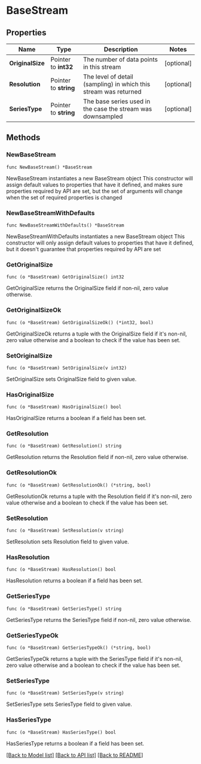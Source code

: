 # BaseStream

## Properties

Name | Type | Description | Notes
------------ | ------------- | ------------- | -------------
**OriginalSize** | Pointer to **int32** | The number of data points in this stream | [optional] 
**Resolution** | Pointer to **string** | The level of detail (sampling) in which this stream was returned | [optional] 
**SeriesType** | Pointer to **string** | The base series used in the case the stream was downsampled | [optional] 

## Methods

### NewBaseStream

`func NewBaseStream() *BaseStream`

NewBaseStream instantiates a new BaseStream object
This constructor will assign default values to properties that have it defined,
and makes sure properties required by API are set, but the set of arguments
will change when the set of required properties is changed

### NewBaseStreamWithDefaults

`func NewBaseStreamWithDefaults() *BaseStream`

NewBaseStreamWithDefaults instantiates a new BaseStream object
This constructor will only assign default values to properties that have it defined,
but it doesn't guarantee that properties required by API are set

### GetOriginalSize

`func (o *BaseStream) GetOriginalSize() int32`

GetOriginalSize returns the OriginalSize field if non-nil, zero value otherwise.

### GetOriginalSizeOk

`func (o *BaseStream) GetOriginalSizeOk() (*int32, bool)`

GetOriginalSizeOk returns a tuple with the OriginalSize field if it's non-nil, zero value otherwise
and a boolean to check if the value has been set.

### SetOriginalSize

`func (o *BaseStream) SetOriginalSize(v int32)`

SetOriginalSize sets OriginalSize field to given value.

### HasOriginalSize

`func (o *BaseStream) HasOriginalSize() bool`

HasOriginalSize returns a boolean if a field has been set.

### GetResolution

`func (o *BaseStream) GetResolution() string`

GetResolution returns the Resolution field if non-nil, zero value otherwise.

### GetResolutionOk

`func (o *BaseStream) GetResolutionOk() (*string, bool)`

GetResolutionOk returns a tuple with the Resolution field if it's non-nil, zero value otherwise
and a boolean to check if the value has been set.

### SetResolution

`func (o *BaseStream) SetResolution(v string)`

SetResolution sets Resolution field to given value.

### HasResolution

`func (o *BaseStream) HasResolution() bool`

HasResolution returns a boolean if a field has been set.

### GetSeriesType

`func (o *BaseStream) GetSeriesType() string`

GetSeriesType returns the SeriesType field if non-nil, zero value otherwise.

### GetSeriesTypeOk

`func (o *BaseStream) GetSeriesTypeOk() (*string, bool)`

GetSeriesTypeOk returns a tuple with the SeriesType field if it's non-nil, zero value otherwise
and a boolean to check if the value has been set.

### SetSeriesType

`func (o *BaseStream) SetSeriesType(v string)`

SetSeriesType sets SeriesType field to given value.

### HasSeriesType

`func (o *BaseStream) HasSeriesType() bool`

HasSeriesType returns a boolean if a field has been set.


[[Back to Model list]](../README.md#documentation-for-models) [[Back to API list]](../README.md#documentation-for-api-endpoints) [[Back to README]](../README.md)


